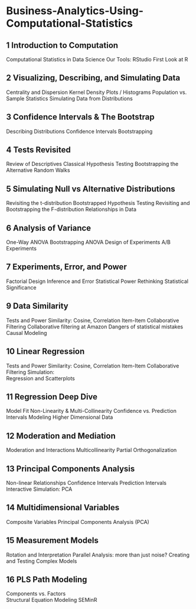# Business-Analytics-Using-Computational-Statistics

## 1 Introduction to Computation 
Computational Statistics in Data Science 
Our Tools: RStudio 
First Look at R 
 
## 2 Visualizing, Describing, and Simulating Data 
Centrality and Dispersion 
Kernel Density Plots / Histograms 
Population vs. Sample Statistics 
Simulating Data from Distributions

## 3 Confidence Intervals & The Bootstrap 
Describing Distributions 
Confidence Intervals 
Bootstrapping 
 
## 4  Tests Revisited 
Review of Descriptives 
Classical Hypothesis Testing 
Bootstrapping the Alternative 
Random Walks 

## 5 Simulating Null vs Alternative Distributions 
Revisiting the t-distribution 
Bootstrapped Hypothesis Testing 
Revisiting and Bootstrapping the F-distribution 
Relationships in Data  

## 6 Analysis of Variance 
One-Way ANOVA 
Bootstrapping ANOVA 
Design of Experiments 
A/B Experiments 

## 7 Experiments, Error, and Power 
Factorial Design 
Inference and Error 
Statistical Power 
Rethinking Statistical Significance 

## 9 Data Similarity 
Tests and Power 
Similarity: Cosine, Correlation 
Item-Item Collaborative Filtering 
Collaborative filtering at Amazon 
Dangers of statistical mistakes 
Causal Modeling  

## 10 Linear Regression 
Tests and Power 
Similarity: Cosine, Correlation 
Item-Item Collaborative Filtering 
Simulation:  
Regression and Scatterplots 
   
## 11 Regression Deep Dive 
Model Fit 
Non-Linearity & Multi-Collinearity 
Confidence vs. Prediction Intervals 
Modeling Higher Dimensional Data  

## 12 Moderation and Mediation 
Moderation and Interactions 
Multicollinearity 
Partial Orthogonalization 
 
## 13 Principal Components Analysis 
Non-linear Relationships 
Confidence Intervals 
Prediction Intervals 
Interactive Simulation: PCA 

## 14 Multidimensional Variables 
Composite Variables 
Principal Components Analysis (PCA) 
 
## 15 Measurement Models 
Rotation and Interpretation 
Parallel Analysis: more than just noise? 
Creating and Testing Complex Models  

## 16 PLS Path Modeling 
Components vs. Factors   
Structural Equation Modeling 
SEMinR 
